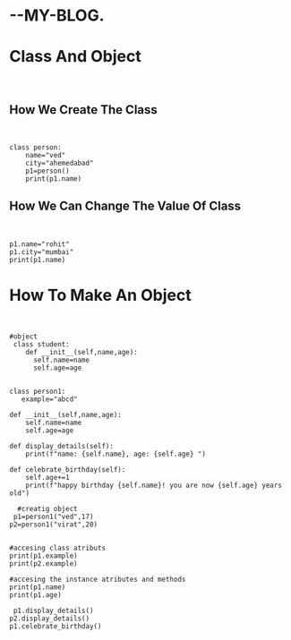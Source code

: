 <!DOCTYPE html>
<html lang="en">
<head>
    <meta charset="UTF-8">
    <meta name="viewport" content="width=device-width, initial-scale=1.0">
    <title>Document</title>
    <h1>--MY-BLOG.</h1>
    <h1>Class And Object</h1><br>
    
 <h2>How We Create The Class</h2><br>
 
    class person:
        name="ved"
        city="ahemedabad"
        p1=person()
        print(p1.name)
    
<h2>How We Can Change The Value Of Class</h2><br>
    
    p1.name="rohit"
    p1.city="mumbai"
    print(p1.name) 

<h1>How To Make An Object</h1><br>

    #object
     class student:
        def __init__(self,name,age):
          self.name=name
          self.age=age


    class person1:
       example="abcd"

    def __init__(self,name,age):
        self.name=name
        self.age=age

    def display_details(self):
        print(f"name: {self.name}, age: {self.age} ")

    def celebrate_birthday(self):
        self.age+=1
        print(f"happy birthday {self.name}! you are now {self.age} years old")

      #creatig object
     p1=person1("ved",17)
    p2=person1("virat",20)


    #accesing class atributs
    print(p1.example)
    print(p2.example)

    #accesing the instance atributes and methods
    print(p1.name)
    print(p1.age)

     p1.display_details()
    p2.display_details()
    p1.celebrate_birthday()

</head>
<body>
    
</body>
</html>

